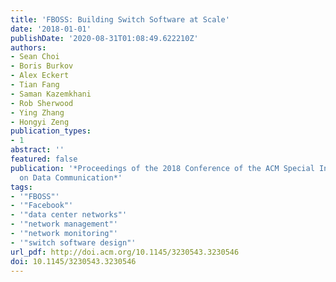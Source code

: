 ```yaml
---
title: 'FBOSS: Building Switch Software at Scale'
date: '2018-01-01'
publishDate: '2020-08-31T01:08:49.622210Z'
authors:
- Sean Choi
- Boris Burkov
- Alex Eckert
- Tian Fang
- Saman Kazemkhani
- Rob Sherwood
- Ying Zhang
- Hongyi Zeng
publication_types:
- 1
abstract: ''
featured: false
publication: '*Proceedings of the 2018 Conference of the ACM Special Interest Group
  on Data Communication*'
tags:
- '"FBOSS"'
- '"Facebook"'
- '"data center networks"'
- '"network management"'
- '"network monitoring"'
- '"switch software design"'
url_pdf: http://doi.acm.org/10.1145/3230543.3230546
doi: 10.1145/3230543.3230546
---
```


